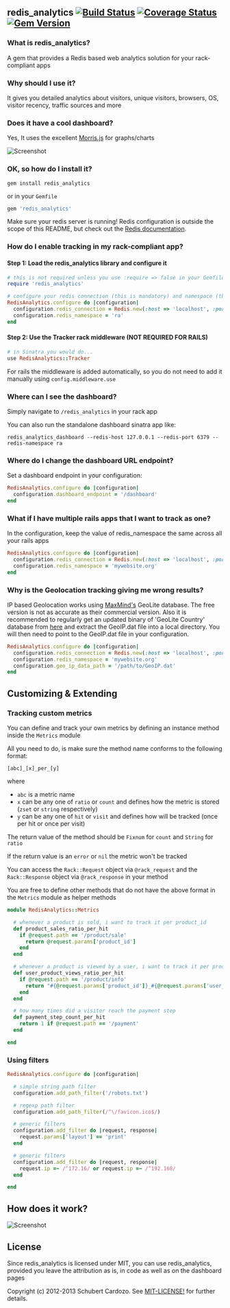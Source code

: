 ## redis_analytics [![Build Status](https://travis-ci.org/saturnine/redis_analytics.png?branch=master)](https://travis-ci.org/saturnine/redis_analytics) [![Coverage Status](https://coveralls.io/repos/saturnine/redis_analytics/badge.png?branch=master)](https://coveralls.io/r/saturnine/redis_analytics) [![Gem Version](https://badge.fury.io/rb/redis_analytics.png)](http://badge.fury.io/rb/redis_analytics)

### What is redis_analytics?

A gem that provides a Redis based web analytics solution for your rack-compliant apps

### Why should I use it?

It gives you detailed analytics about visitors, unique visitors, browsers, OS, visitor recency, traffic sources and more

### Does it have a cool dashboard?

Yes, It uses the excellent [Morris.js](http://www.oesmith.co.uk/morris.js/) for graphs/charts

![Screenshot](https://github.com/saturnine/redis_analytics/raw/master/screenshot.png)

### OK, so how do I install it?

`gem install redis_analytics`

or in your `Gemfile`

```ruby
gem 'redis_analytics'
```

Make sure your redis server is running! Redis configuration is outside the scope of this README, but
check out the [Redis documentation](http://redis.io/documentation).

### How do I enable tracking in my rack-compliant app?

#### Step 1: Load the redis_analytics library and configure it

```ruby
# this is not required unless you use :require => false in your Gemfile
require 'redis_analytics'

# configure your redis connection (this is mandatory) and namespace (this is optional)
RedisAnalytics.configure do |configuration|
  configuration.redis_connection = Redis.new(:host => 'localhost', :port => '6379')
  configuration.redis_namespace = 'ra'
end
```
#### Step 2: Use the Tracker rack middleware (NOT REQUIRED FOR RAILS)

```ruby
# in Sinatra you would do...
use RedisAnalytics::Tracker
```

For rails the middleware is added automatically, so you do not need to add it manually using `config.middleware.use`

### Where can I see the dashboard?

Simply navigate to `/redis_analytics` in your rack app

You can also run the standalone dashboard sinatra app like:

`redis_analytics_dashboard --redis-host 127.0.0.1 --redis-port 6379 --redis-namespace ra`

### Where do I change the dashboard URL endpoint?

Set a dashboard endpoint in your configuration:

```ruby
RedisAnalytics.configure do |configuration|
  configuration.dashboard_endpoint = '/dashboard'
end
```

### What if I have multiple rails apps that I want to track as one?

In the configuration, keep the value of redis_namespace the same across all your rails apps

```ruby
RedisAnalytics.configure do |configuration|
  configuration.redis_connection = Redis.new(:host => 'localhost', :port => '6379')
  configuration.redis_namespace = 'mywebsite.org'
end
```

### Why is the Geolocation tracking giving me wrong results?

IP based Geolocation works using [MaxMind's](http://www.maxmind.com) GeoLite database. The free version is not as accurate as their commercial version. 
Also it is recommended to regularly get an updated binary of 'GeoLite Country' database from [here](http://dev.maxmind.com/geoip/geolite) and extract the GeoIP.dat file into a local directory.
You will then need to point to the GeoIP.dat file in your configuration.

```ruby
RedisAnalytics.configure do |configuration|
  configuration.redis_connection = Redis.new(:host => 'localhost', :port => '6379')
  configuration.redis_namespace = 'mywebsite.org'
  configuration.geo_ip_data_path = '/path/to/GeoIP.dat'
end
```

## Customizing & Extending

### Tracking custom metrics

You can define and track your own metrics by defining an instance method inside the `Metrics` module

All you need to do, is make sure the method name conforms to the following format:

`[abc]_[x]_per_[y]`

where

* `abc` is a metric name
* `x` can be any one of `ratio` or `count` and defines how the metric is stored (`zset` or `string` respectively)
* `y` can be any one of `hit` or `visit` and defines how will be tracked  (once per hit or once per visit)

The return value of the method should be `Fixnum` for `count` and `String` for `ratio`  

If the return value is an `error` or `nil` the metric won't be tracked  

You can access the `Rack::Request` object via `@rack_request` and the `Rack::Response` object via `@rack_response` in your method  

You are free to define other methods that do not have the above format in the `Metrics` module as helper methods  

```ruby
module RedisAnalytics::Metrics

  # whenever a product is sold, i want to track it per product_id
  def product_sales_ratio_per_hit
    if @request.path == '/product/sale'
      return @request.params['product_id']
    end
  end

  # whenever a product is viewed by a user, i want to track it per product & user
  def user_product_views_ratio_per_hit
    if @request.path == '/product/info'
      return "#{@request.params['product_id']}_#{@request.params['user_id']}"
    end
  end

  # how many times did a visitor reach the payment step
  def payment_step_count_per_hit
    return 1 if @request.path == '/payment'
  end

end
```

### Using filters

```ruby
RedisAnalytics.configure do |configuration|

  # simple string path filter
  configuration.add_path_filter('/robots.txt')

  # regexp path filter
  configuration.add_path_filter(/^\/favicon.ico$/)

  # generic filters
  configuration.add_filter do |request, response|
    request.params['layout'] == 'print'
  end

  # generic filters
  configuration.add_filter do |request, response|
    request.ip =~ /^172.16/ or request.ip =~ /^192.168/
  end

end
```

## How does it work?

![Screenshot](https://github.com/saturnine/redis_analytics/raw/master/wsd.png)

## License

Since redis_analytics is licensed under MIT, you can use redis_analytics, provided you leave the attribution as is, in code as well as on the dashboard pages

Copyright (c) 2012-2013 Schubert Cardozo. See [MIT-LICENSE!](MIT-LICENSE) for further details. 



